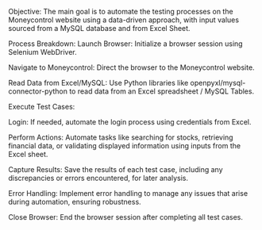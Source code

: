 Objective:
The main goal is to automate the testing processes on the Moneycontrol website using a data-driven approach, with input values sourced from a MySQL database and from Excel Sheet.

Process Breakdown:
Launch Browser: Initialize a browser session using Selenium WebDriver.

Navigate to Moneycontrol: Direct the browser to the Moneycontrol website.

Read Data from Excel/MySQL: Use Python libraries like  openpyxl/mysql-connector-python to read data from an Excel spreadsheet / MySQL Tables.

Execute Test Cases:

Login: If needed, automate the login process using credentials from Excel.

Perform Actions: Automate tasks like searching for stocks, retrieving financial data, or validating displayed information using inputs from the Excel sheet.

Capture Results: Save the results of each test case, including any discrepancies or errors encountered, for later analysis.

Error Handling: Implement error handling to manage any issues that arise during automation, ensuring robustness.

Close Browser: End the browser session after completing all test cases.

